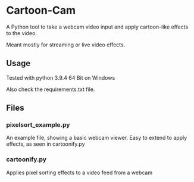 # Cartoon-Cam

A Python tool to take a webcam video input and apply cartoon-like effects to the video.

Meant mostly for streaming or live video effects.

## Usage

Tested with python 3.9.4 64 Bit on Windows

Also check the requirements.txt file.

## Files

### pixelsort_example.py

An example file, showing a basic webcam viewer.
Easy to extend to apply effects, as seen in cartoonify.py

### cartoonify.py

Applies pixel sorting effects to a video feed from a webcam